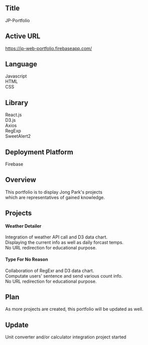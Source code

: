 ## Title

JP-Portfolio

## Active URL

https://jp-web-portfolio.firebaseapp.com/

## Language

Javascript  
HTML  
CSS

## Library

React.js  
D3.js  
Axios  
RegExp  
SweetAlert2

## Deployment Platform

Firebase

## Overview

This portfolio is to display Jong Park's projects  
which are representatives of gained knowledge.

## Projects

#### Weather Detailer

Integration of weather API call and D3 data chart.  
Displaying the current info as well as daily forcast temps.  
No URL redirection for educational purpose.  

#### Type For No Reason

Collaboration of RegExr and D3 data chart.  
Computate users' sentence and send various count info.  
No URL redirection for educational purpose.  

## Plan

As more projects are created, this portfolio will be updated as well.

## Update
Unit converter and/or calculator integration project started